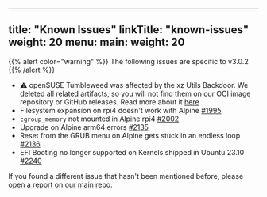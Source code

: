 
---
title: "Known Issues"
linkTitle: "known-issues"
weight: 20
menu:
  main:
    weight: 20
---

{{% alert color="warning" %}}
The following issues are specific to v3.0.2
{{% /alert %}}

- :warning: openSUSE Tumbleweed was affected by the xz Utils Backdoor. We deleted all related artifacts, so you will not find them on our OCI image repository or GitHub releases. Read more about it [here](https://kairos.io/blog/2024/04/02/xz-utils-backdoor/)
- Filesystem expansion on rpi4 doesn't work with Alpine [#1995](https://github.com/kairos-io/kairos/issues/1995)
- `cgroup_memory` not mounted in Alpine rpi4 [#2002](https://github.com/kairos-io/kairos/issues/2002)
- Upgrade on Alpine arm64 errors [#2135](https://github.com/kairos-io/kairos/issues/2135)
- Reset from the GRUB menu on Alpine gets stuck in an endless loop [#2136](https://github.com/kairos-io/kairos/issues/2136)
- EFI Booting no longer supported on Kernels shipped in Ubuntu 23.10 [#2240](https://github.com/kairos-io/kairos/issues/2249)


If you found a different issue that hasn't been mentioned before, please [open a report on our main repo](https://github.com/kairos-io/kairos/issues/new).